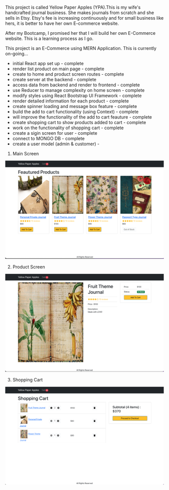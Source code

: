 This project is called Yellow Paper Apples (YPA).This is my wife's handcrafted journal business. She makes journals from scratch and she sells in Etsy. Etsy's fee is increasing continuously and for small business like hers, it is better to have her own E-commerce website.

After my Bootcamp, I promised her that I will build her own E-Commerce website. This is a learning process as I go.

This project is an E-Commerce using MERN Application. This is currently on-going...

- initial React app set up - complete
- render list product on main page - complete
- create to home and product screen routes - complete
- create server at the backend - complete
- access data from backend and render to frontend - complete
- use Reducer to manage complexity on home screen - complete
- modify styles using React Bootstrap UI Framework - complete
- render detailed information for each product - complete
- create spinner loading and message box feature - complete
- build the add to cart functionality (using Context) - complete
- will improve the functionality of the add to cart feauture - complete
- create shopping cart to show products added to cart - complete
- work on the functionality of shopping cart - complete
- create a sigin screen for user - complete
- connect to MONGO DB - complete
- create a user model (admin & customer) -

1. Main Screen

!["MainScreen"](https://github.com/enukeWebDev/MERN_E-Commerce/blob/master/frontend/public/images/MainScreen.jpg?raw=true)

2. Product Screen

!["ProductScreen"](https://github.com/enukeWebDev/MERN_E-Commerce/blob/master/frontend/public/images/CartScreen.jpg?raw=true)

3. Shopping Cart

!["ShoppingCartScreen"](https://github.com/enukeWebDev/MERN_E-Commerce/blob/master/frontend/public/images/ShoppingCartScreen.jpg?raw=true)
